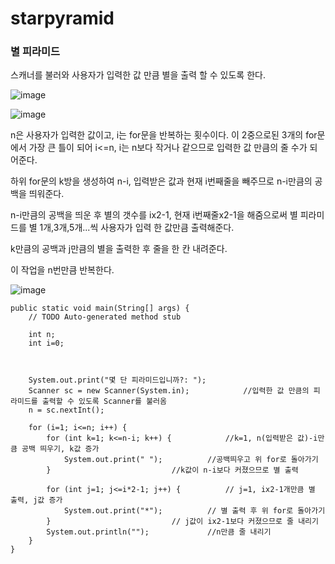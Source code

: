 # starpyramid

### 별 피라미드

스캐너를 불러와 사용자가 입력한 값 만큼 별을 출력 할 수 있도록 한다.

![image](https://user-images.githubusercontent.com/114748816/224215903-e2a0c910-1569-43e9-a7f4-feb738120ab1.png)

![image](https://user-images.githubusercontent.com/114748816/224215925-8f772d91-ae8e-4bfc-ac4e-77f89da084d5.png)


n은 사용자가 입력한 값이고, i는 for문을 반복하는 횟수이다. 이 2중으로된 3개의 for문에서 가장 큰 틀이 되어 i<=n, i는 n보다 작거나 같으므로 입력한 값 만큼의 줄 수가 되어준다.

하위 for문의 k방을 생성하여 n-i, 입력받은 값과 현재 i번째줄을 빼주므로 n-i만큼의 공백을 띄워준다.

n-i만큼의 공백을 띄운 후 별의 갯수를 ix2-1, 현재 i번째줄x2-1을 해줌으로써 별 피라미드를 별 1개,3개,5개...씩 사용자가 입력 한 값만큼 출력해준다.

k만큼의 공백과 j만큼의 별을 출력한 후 줄을 한 칸 내려준다.

이 작업을 n번만큼 반복한다.

![image](https://user-images.githubusercontent.com/114748816/224201165-549a7511-dc4e-4481-98a4-7e93e93aa1e1.png)

	public static void main(String[] args) {
		// TODO Auto-generated method stub
		
		int n;
		int i=0;
		
		
		
		System.out.print("몇 단 피라미드입니까?: ");
		Scanner sc = new Scanner(System.in);			//입력한 값 만큼의 피라미드를 출력할 수 있도록 Scanner를 불러옴
		n = sc.nextInt();			
		
		for (i=1; i<=n; i++) { 
			for (int k=1; k<=n-i; k++) { 			//k=1, n(입력받은 값)-i만큼 공백 띄우기, k값 증가
				System.out.print(" "); 			//공백띄우고 위 for로 돌아가기
			}	 		     			//k값이 n-i보다 커졌으므로 별 출력
			
			for (int j=1; j<=i*2-1; j++) {			// j=1, ix2-1개만큼 별 출력, j값 증가
				System.out.print("*"); 			// 별 출력 후 위 for로 돌아가기
			}			       			// j값이 ix2-1보다 커졌으므로 줄 내리기
			System.out.println(""); 			//n만큼 줄 내리기
		}
	}
